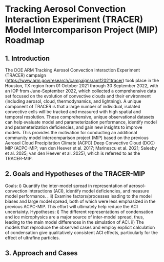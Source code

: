 # Tracking Aerosol Convection Interaction Experiment (TRACER) Model Intercomparison Project (MIP) Roadmap
## 1. Introduction
The DOE ARM Tracking Aerosol Convection Interaction Experiment (TRACER) campaign (https://www.arm.gov/research/campaigns/amf2021tracer) took place in the Houston, TX region from 01 October 2021 through 30 September 2022, with an IOP from June-September 2022, which collected a comprehensive data set focused on the evolution of convective clouds and their environment (including aerosol, cloud, thermodynamics, and lightning). A unique component of TRACER is that a large number of individual, isolated convective cells will be tracked and measured with high spatial and temporal resolution. These comprehensive, unique observational datasets can help evaluate model and parameterization performance, identify model and parameterization deficiencies, and gain new insights to improve models. This provides the motivation for conducting an additional community model intercomparison project (MIP) based on the previous Aerosol Cloud Precipitation Climate (ACPC) Deep Convective Cloud (DCC) MIP (ACPC-MIP; van den Heever et al. 2017; Marinescu et al. 2021; Saleeby et al. 2025; van den Heever et al. 2025), which is referred to as the TRACER-MIP.

## 2. Goals and Hypotheses of the TRACER-MIP
Goals:
i) Quantify the inter-model spread in representation of aerosol-convection interactions (ACI), identify model deficiencies, and measure model performance. .
ii) Examine factors/processes leading to the model biases and large model spread, both of which were less emphasized in the previous ACPC-MIP. This effort will ultimately help reduce the ACI uncertainty. 
Hypotheses:
i) The different representations of condensation and ice microphysics are a major source of  inter-model spread, thus, leading to the main model differences in the simulation of ACI.
ii) The models that reproduce the observed cases and employ explicit calculation of condensation give qualitatively consistent ACI effects, particularly for the effect of ultrafine particles.

## 3. Approach and Cases

